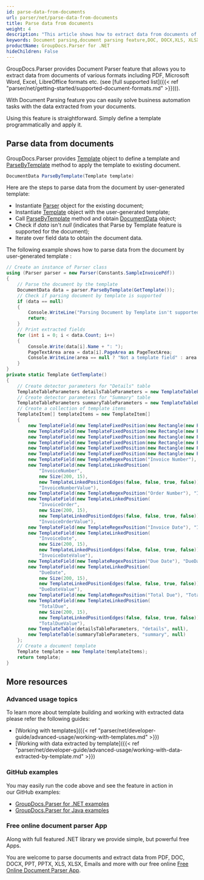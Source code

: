 ```yaml
---
id: parse-data-from-documents
url: parser/net/parse-data-from-documents
title: Parse data from documents
weight: 4
description: "This article shows how to extract data from documents of various formats including PDF, Microsoft Word (DOC, DOCX), Excel (XLS, XLSX), LibreOffice formats etc."
keywords: Document parsing,document parsing feature,DOC, DOCX,XLS, XLSX,PDF
productName: GroupDocs.Parser for .NET
hideChildren: False
---
```

GroupDocs.Parser provides Document Parser feature that allows you to extract data from documents of various formats including PDF, Microsoft Word, Excel, LibreOffice formats etc. (see [full supported list]({{< ref "parser/net/getting-started/supported-document-formats.md" >}}))).

With Document Parsing feature you can easily solve business automation tasks with the data extracted from your documents.

Using this feature is straightforward. Simply define a template programmatically and apply it.

## Parse data from documents

GroupDocs.Parser provides [Template](https://apireference.groupdocs.com/net/parser/groupdocs.parser.templates/template) object to define a template and [ParseByTemplate](https://apireference.groupdocs.com/net/parser/groupdocs.parser/parser/methods/parsebytemplate) method to apply the template to existing document.

```csharp
DocumentData ParseByTemplate(Template template)
```

Here are the steps to parse data from the document by user-generated template:

*   Instantiate [Parser](https://apireference.groupdocs.com/net/parser/groupdocs.parser/parser) object for the existing document;
*   Instantiate [Template](https://apireference.groupdocs.com/net/parser/groupdocs.parser.templates/template) object with the user-generated template;
*   Call [ParseByTemplate](https://apireference.groupdocs.com/net/parser/groupdocs.parser/parser/methods/parsebytemplate) method and obtain [DocumentData](https://apireference.groupdocs.com/net/parser/groupdocs.parser.data/documentdata) object;
*   Check if *data* isn't *null* (indicates that Parse by Template feature is supported for the document);
*   Iterate over field data to obtain the document data.

The following example shows how to parse data from the document by user-generated template :

```csharp
// Create an instance of Parser class
using (Parser parser = new Parser(Constants.SampleInvoicePdf))
{
    // Parse the document by the template
    DocumentData data = parser.ParseByTemplate(GetTemplate());
    // Check if parsing document by template is supported
    if (data == null)
    {
        Console.WriteLine("Parsing Document by Template isn't supported.");
        return;
    }
    // Print extracted fields
    for (int i = 0; i < data.Count; i++)
    {
        Console.Write(data[i].Name + ": ");
        PageTextArea area = data[i].PageArea as PageTextArea;
        Console.WriteLine(area == null ? "Not a template field" : area.Text);
    }
}
private static Template GetTemplate()
{
    // Create detector parameters for "Details" table
    TemplateTableParameters detailsTableParameters = new TemplateTableParameters(new Rectangle(new Point(35, 320), new Size(530, 55)), null);
    // Create detector parameters for "Summary" table
    TemplateTableParameters summaryTableParameters = new TemplateTableParameters(new Rectangle(new Point(330, 385), new Size(220, 65)), null);
    // Create a collection of template items
    TemplateItem[] templateItems = new TemplateItem[]
    {
        new TemplateField(new TemplateFixedPosition(new Rectangle(new Point(35, 135), new Size(100, 10))), "FromCompany"),
        new TemplateField(new TemplateFixedPosition(new Rectangle(new Point(35, 150), new Size(100, 35))), "FromAddress"),
        new TemplateField(new TemplateFixedPosition(new Rectangle(new Point(35, 190), new Size(150, 2))), "FromEmail"),
        new TemplateField(new TemplateFixedPosition(new Rectangle(new Point(35, 250), new Size(100, 2))), "ToCompany"),
        new TemplateField(new TemplateFixedPosition(new Rectangle(new Point(35, 260), new Size(100, 15))), "ToAddress"),
        new TemplateField(new TemplateFixedPosition(new Rectangle(new Point(35, 290), new Size(150, 2))), "ToEmail"),
        new TemplateField(new TemplateRegexPosition("Invoice Number"), "InvoiceNumber"),
        new TemplateField(new TemplateLinkedPosition(
            "InvoiceNumber",
            new Size(200, 15),
            new TemplateLinkedPositionEdges(false, false, true, false)),
            "InvoiceNumberValue"),
        new TemplateField(new TemplateRegexPosition("Order Number"), "InvoiceOrder"),
        new TemplateField(new TemplateLinkedPosition(
            "InvoiceOrder",
            new Size(200, 15),
            new TemplateLinkedPositionEdges(false, false, true, false)),
            "InvoiceOrderValue"),
        new TemplateField(new TemplateRegexPosition("Invoice Date"), "InvoiceDate"),
        new TemplateField(new TemplateLinkedPosition(
            "InvoiceDate",
            new Size(200, 15),
            new TemplateLinkedPositionEdges(false, false, true, false)),
            "InvoiceDateValue"),
        new TemplateField(new TemplateRegexPosition("Due Date"), "DueDate"),
        new TemplateField(new TemplateLinkedPosition(
            "DueDate",
            new Size(200, 15),
            new TemplateLinkedPositionEdges(false, false, true, false)),
            "DueDateValue"),
        new TemplateField(new TemplateRegexPosition("Total Due"), "TotalDue"),
        new TemplateField(new TemplateLinkedPosition(
            "TotalDue",
            new Size(200, 15),
            new TemplateLinkedPositionEdges(false, false, true, false)),
            "TotalDueValue"),
        new TemplateTable(detailsTableParameters, "details", null),
        new TemplateTable(summaryTableParameters, "summary", null)
    };
    // Create a document template
    Template template = new Template(templateItems);
    return template;
}
```

## More resources

### Advanced usage topics

To learn more about template building and working with extracted data please refer the following guides:

*   [Working with templates]({{< ref "parser/net/developer-guide/advanced-usage/working-with-templates.md" >}})
*   [Working with data extracted by template]({{< ref "parser/net/developer-guide/advanced-usage/working-with-data-extracted-by-template.md" >}})

### GitHub examples

You may easily run the code above and see the feature in action in our GitHub examples:

*   [GroupDocs.Parser for .NET examples](https://github.com/groupdocs-parser/GroupDocs.Parser-for-.NET)    
*   [GroupDocs.Parser for Java examples](https://github.com/groupdocs-parser/GroupDocs.Parser-for-Java)    

### Free online document parser App

Along with full featured .NET library we provide simple, but powerful free Apps.

You are welcome to parse documents and extract data from PDF, DOC, DOCX, PPT, PPTX, XLS, XLSX, Emails and more with our free online [Free Online Document Parser App](https://products.groupdocs.app/parser).

